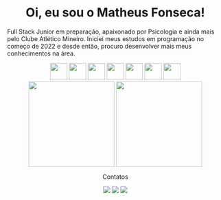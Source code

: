 <h1 align="center"> Oi, eu sou o Matheus Fonseca! </h1>

Full Stack Junior em preparação, apaixonado por Psicologia e ainda mais pelo Clube Atlético Mineiro.
Iniciei meus estudos em programação no começo de 2022 e desde então, procuro desenvolver mais meus conhecimentos na área.

<div align="center" <img src="https://cdn.jsdelivr.net/gh/devicons/devicon/icons/docker/docker-original-wordmark.svg"  width="40" height="40"/> <img src="https://cdn.jsdelivr.net/gh/devicons/devicon/icons/html5/html5-plain-wordmark.svg" width="40" height="40"/> <img src="https://cdn.jsdelivr.net/gh/devicons/devicon/icons/css3/css3-plain-wordmark.svg" width="40" height="40" /> <img src="https://cdn.jsdelivr.net/gh/devicons/devicon/icons/javascript/javascript-plain.svg" width="40" height="40"/> <img src="https://cdn.jsdelivr.net/gh/devicons/devicon/icons/git/git-original-wordmark.svg" width="40" height="40"/> <img src="https://cdn.jsdelivr.net/gh/devicons/devicon/icons/react/react-original-wordmark.svg" width="40" height="40"/> <img src="https://cdn.jsdelivr.net/gh/devicons/devicon/icons/nodejs/nodejs-original.svg" width="40" height="40" /> <img src="https://cdn.jsdelivr.net/gh/devicons/devicon/icons/mysql/mysql-original-wordmark.svg" width="40" height="40" />
          
          
          
<div align="center"<a href="https://github.com/Fonseca-Thotham/github-readme-stats">
  <img height=200 align="center" src="https://github-readme-stats.vercel.app/api?username=Fonseca-Thotham&show_icons=true&theme=merko" />
</a>
<a href="https://github.com/Fonseca-Thotham/convoychat">
  <img height=200 align="center" src="https://github-readme-stats.vercel.app/api/top-langs?username=Fonseca-Thotham&layout=compact&langs_count=8&card_width=320&hide_progress=true&theme=merko" />
</a>

Contatos

<div>
<a href="https://instagram.com/fonseca.mfs" target="_blank"><img src="https://img.shields.io/badge/-Instagram-%23E4405F?style=for-the-badge&logo=instagram&logoColor=white" target="_blank"></a>
<a href = "mailto:matheusfonsecade@hotmail.com"><img src="https://img.shields.io/badge/Gmail-D14836?style=for-the-badge&logo=gmail&logoColor=white" target="_blank"></a>
<a href="https://www.linkedin.com/in/fonsecamatheus-ti" target="_blank"><img src="https://img.shields.io/badge/-LinkedIn-%230077B5?style=for-the-badge&logo=linkedin&logoColor=white" target="_blank"></a>   
</div>
